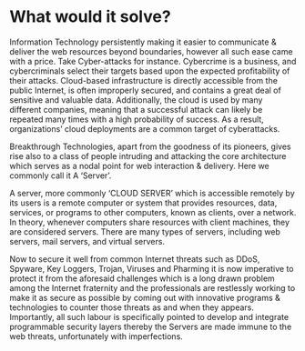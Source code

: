 # What would it solve?

Information Technology persistently making it easier to communicate & deliver the web
resources beyond boundaries, however all such ease came with a price.
Take Cyber-attacks for instance. Cybercrime is a business, and cybercriminals select their
targets based upon the expected profitability of their attacks. Cloud-based infrastructure is
directly accessible from the public Internet, is often improperly secured, and contains a
great deal of sensitive and valuable data. Additionally, the cloud is used by many different
companies, meaning that a successful attack can likely be repeated many times with a high
probability of success. As a result, organizations’ cloud deployments are a common target
of cyberattacks.

Breakthrough Technologies, apart from the goodness of its pioneers, gives rise also to a
class of people intruding and attacking the core architecture which serves as a nodal point
for web interaction & delivery. Here we commonly call it A ‘Server’.

A server, more commonly ‘CLOUD SERVER’ which is accessible remotely by its users is a
remote computer or system that provides resources, data, services, or programs to other
computers, known as clients, over a network. In theory, whenever computers share
resources with client machines, they are considered servers. There are many types of
servers, including web servers, mail servers, and virtual servers.

Now to secure it well from common Internet threats such as DDoS, Spyware, Key Loggers,
Trojan, Viruses and Pharming it is now imperative to protect it from the aforesaid
challenges which is a long drawn problem among the Internet fraternity and the
professionals are restlessly working to make it as secure as possible by coming out with
innovative programs & technologies to counter those threats as and when they appears.
Importantly, all such labour is specifically pointed to develop and integrate programmable
security layers thereby the Servers are made immune to the web threats, unfortunately
with imperfections.
